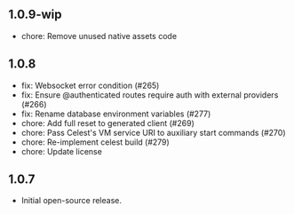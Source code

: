 ## 1.0.9-wip

- chore: Remove unused native assets code

## 1.0.8

- fix: Websocket error condition (#265)
- fix: Ensure @authenticated routes require auth with external providers (#266)
- fix: Rename database environment variables (#277)
- chore: Add full reset to generated client (#269)
- chore: Pass Celest's VM service URI to auxiliary start commands (#270)
- chore: Re-implement celest build (#279)
- chore: Update license

## 1.0.7

- Initial open-source release.
